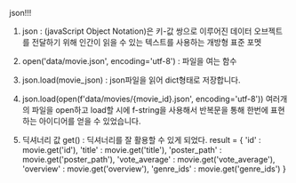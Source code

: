 json!!!
 1. json : (javaScript Object Notation)은 키-값 쌍으로 이루어진 데이터 오브젝트를
          전달하기 위해 인간이 읽을 수 있는 텍스트를 사용하는 개방형 표준 포멧

 2. open('data/movie.json', encoding='utf-8') : 파일을 여는 함수

 3. json.load(movie_json) : json파일을 읽어 dict형태로 저장합니다.   

 4. json.load(open(f'data/movies/{movie_id}.json', encoding='utf-8')) 
   여러개의 파일을 open하고 load할 시에 f-string을 사용해서 반복문을 통해
   한번에 표현하는 아이디어를 얻을 수 있었습니다.
 
 5. 딕셔너리 값 get() : 딕셔너리를 잘 활용할 수 있게 되었다.
    result = {
        'id' : movie.get('id'),
        'title' : movie.get('title'),
        'poster_path' : movie.get('poster_path'),
        'vote_average' : movie.get('vote_average'),
        'overview' : movie.get('overview'),
        'genre_ids' : movie.get('genre_ids')
    } 
 